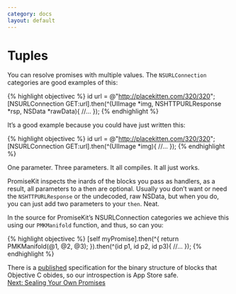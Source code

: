 ```yaml
---
category: docs
layout: default
---
```


# Tuples

You can resolve promises with multiple values. The `NSURLConnection` categories are good examples of this:

{% highlight objectivec %}
id url = @"http://placekitten.com/320/320";
[NSURLConnection GET:url].then(^(UIImage *img, NSHTTPURLResponse *rsp, NSData *rawData){
    //…
});
{% endhighlight %}

It’s a good example because you could have just written this:

{% highlight objectivec %}
id url = @"http://placekitten.com/320/320";
[NSURLConnection GET:url].then(^(UIImage *img){
    //…
});
{% endhighlight %}

One parameter. Three parameters. It all compiles. It all just works.

PromiseKit inspects the inards of the blocks you pass as handlers, as a result, all parameters to a then are optional. Usually you don’t want or need the `NSHTTPURLResponse` or the undecoded, raw NSData, but when you do, you can just add two parameters to your `then`. Neat.

In the source for PromiseKit’s NSURLConnection categories we achieve this using our `PMKManifold` function, and thus, so can you:

{% highlight objectivec %}
[self myPromise].then(^{
    return PMKManifold(@1, @2, @3);
}).then(^(id p1, id p2, id p3){
    //…
});
{% endhighlight %}

<aside>There is a <a href="http://clang.llvm.org/docs/Block-ABI-Apple.html">published</a> specification for the binary structure of blocks that Objective C obides, so our introspection is App Store safe.</aside>


<div><a class="pagination" href="/sealing-your-own-promises">Next: Sealing Your Own Promises</a></div>
